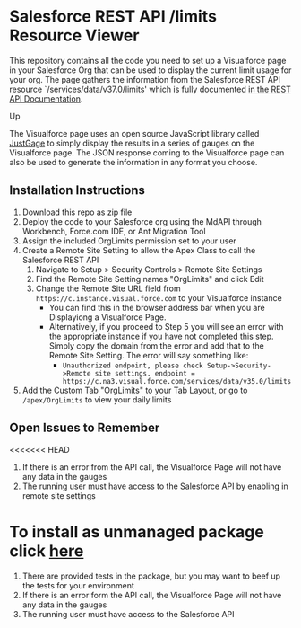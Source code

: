 # Salesforce REST API /limits Resource Viewer
This repository contains all the code you need to set up a Visualforce page in your Salesforce Org that can be used to display the current limit usage for your org.  The page gathers the information from the Salesforce REST API resource `/services/data/v37.0/limits' which is fully documented [in the REST API Documentation](https://developer.salesforce.com/docs/atlas.en-us.api_rest.meta/api_rest/resources_limits.htm).

Up

The Visualforce page uses an open source JavaScript library called [JustGage](http://justgage.com/) to simply display the results in a series of gauges on the Visualforce page.  The JSON response coming to the Visualforce page can also be used to generate the information in any format you choose.

## Installation Instructions
1. Download this repo as zip file
2. Deploy the code to your Salesforce org using the MdAPI through Workbench, Force.com IDE, or Ant Migration Tool
3. Assign the included OrgLimits permission set to your user
4. Create a Remote Site Setting to allow the Apex Class to call the Salesforce REST API
    1. Navigate to Setup > Security Controls > Remote Site Settings
    2. Find the Remote Site Setting names "OrgLimits" and click Edit
    3. Change the Remote Site URL field from `https://c.instance.visual.force.com` to your Visualforce instance
        * You can find this in the browser address bar when you are Displayiong a Visualforce Page.  
        * Alternatively, if you proceed to Step 5 you will see an error with the appropriate instance if you have not completed this step.  Simply copy the domain from the error and add that to the Remote Site Setting.  The error will say something like:
            *  `Unauthorized endpoint, please check Setup->Security->Remote site settings. endpoint = https://c.na3.visual.force.com/services/data/v35.0/limits`
5. Add the Custom Tab "OrgLimits" to your Tab Layout, or go to `/apex/OrgLimits` to view your daily limits

## Open Issues to Remember
<<<<<<< HEAD
1. If there is an error from the API call, the Visualforce Page will not have any data in the gauges
2. The running user must have access to the Salesforce API by enabling in remote site settings

To install as unmanaged package click [here](https://login.salesforce.com/packaging/installPackage.apexp?p0=04t36000000wJHO)
=======
1. There are provided tests in the package, but you may want to beef up the tests for your environment
2. If there is an error form the API call, the Visualforce Page will not have any data in the gauges
3. The running user must have access to the Salesforce API
